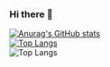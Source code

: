 ### Hi there 👋
[![Anurag's GitHub stats](https://github-readme-stats.vercel.app/api?username=yacinebenkaidali&show_icons=true&theme=radical&count_private=true)](https://github.com/anuraghazra/github-readme-stats)\
[![Top Langs](https://github-readme-stats.vercel.app/api/top-langs/?username=yacinebenkaidali&layout=compact)](https://github.com/yacinebenkaidali/github-readme-stats)\
![Top Langs](https://github-readme-stats.vercel.app/api/top-langs/?username=yacinebenkaidali&theme=tokyonight)
<!--
**yacinebenkaidali/yacinebenkaidali** is a ✨ _special_ ✨ repository because its `README.md` (this file) appears on your GitHub profile.

Here are some ideas to get you started:

- 🔭 I’m currently working on ...
- 🌱 I’m currently learning ...
- 👯 I’m looking to collaborate on ...
- 🤔 I’m looking for help with ...
- 💬 Ask me about ...
- 📫 How to reach me: ...
- 😄 Pronouns: ...
- ⚡ Fun fact: ...
-->
